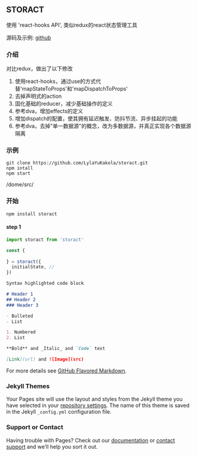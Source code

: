 ## STORACT

使用 'react-hooks API', 类似redux的react状态管理工具

源码及示例: [github](https://github.com/LylaYuKakola/storact)

### 介绍

对比redux，做出了以下修改

1. 使用react-hooks，通过use的方式代替'mapStateToProps'和'mapDispatchToProps'
2. 去掉声明式的action
3. 固化基础的reducer，减少基础操作的定义
4. 参考dva，增加effects的定义
5. 增加dispatch的配置，使其拥有延迟触发、防抖节流、异步挂起的功能
6. 参考dva，去掉"单一数据源"的概念，改为多数据源，并真正实现各个数据源隔离

### 示例

```
git clone https://github.com/LylaYuKakola/storact.git
npm intall
npm start
```
/dome/src/

### 开始

```
npm install storact
```

#### step 1
  
```javascript
import storact from 'storact'

const {
  
} = storact({
  initialState, // 
})

```


```markdown
Syntax highlighted code block

# Header 1
## Header 2
### Header 3

- Bulleted
- List

1. Numbered
2. List

**Bold** and _Italic_ and `Code` text

[Link](url) and ![Image](src)
```

For more details see [GitHub Flavored Markdown](https://guides.github.com/features/mastering-markdown/).

### Jekyll Themes

Your Pages site will use the layout and styles from the Jekyll theme you have selected in your [repository settings](https://github.com/LylaYuKakola/storact.github.io/settings). The name of this theme is saved in the Jekyll `_config.yml` configuration file.

### Support or Contact

Having trouble with Pages? Check out our [documentation](https://help.github.com/categories/github-pages-basics/) or [contact support](https://github.com/contact) and we’ll help you sort it out.
